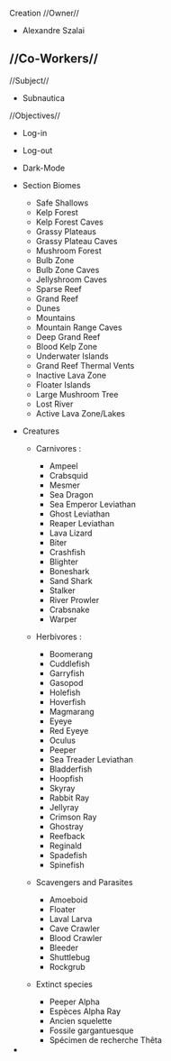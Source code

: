 Creation
//Owner//
- Alexandre Szalai

//Co-Workers//
- 

//Subject//
- Subnautica 

//Objectives//
- Log-in
- Log-out
- Dark-Mode
- Section Biomes
    - Safe Shallows	
    - Kelp Forest	
    - Kelp Forest Caves
    - Grassy Plateaus	
    - Grassy Plateau Caves	
    - Mushroom Forest	
    - Bulb Zone	
    - Bulb Zone Caves	
    - Jellyshroom Caves	
    - Sparse Reef	
    - Grand Reef	
    - Dunes	
    - Mountains
    - Mountain Range Caves	
    - Deep Grand Reef	
    - Blood Kelp Zone	
    - Underwater Islands	
    - Grand Reef Thermal Vents
    - Inactive Lava Zone	
    - Floater Islands	
    - Large Mushroom Tree	
    - Lost River	
    - Active Lava Zone/Lakes	

- Creatures
    - Carnivores : 
        - Ampeel
        - Crabsquid
        - Mesmer
        - Sea Dragon
        - Sea Emperor Leviathan
        - Ghost Leviathan
        - Reaper Leviathan
        - Lava Lizard
        - Biter
        - Crashfish
        - Blighter
        - Boneshark
        - Sand Shark
        - Stalker
        - River Prowler
        - Crabsnake
        - Warper

    - Herbivores : 
        - Boomerang
        - Cuddlefish
        - Garryfish
        - Gasopod
        - Holefish
        - Hoverfish
        - Magmarang
        - Eyeye
        - Red Eyeye
        - Oculus
        - Peeper
        - Sea Treader Leviathan
        - Bladderfish
        - Hoopfish
        - Skyray
        - Rabbit Ray
        - Jellyray
        - Crimson Ray
        - Ghostray
        - Reefback
        - Reginald
        - Spadefish
        - Spinefish

    - Scavengers and Parasites
        - Amoeboid
        - Floater
        - Laval Larva
        - Cave Crawler
        - Blood Crawler
        - Bleeder
        - Shuttlebug
        - Rockgrub

    - Extinct species
        - Peeper Alpha
        - Espèces Alpha Ray	
        - Ancien squelette
        - Fossile gargantuesque
        - Spécimen de recherche Thêta
    

- 